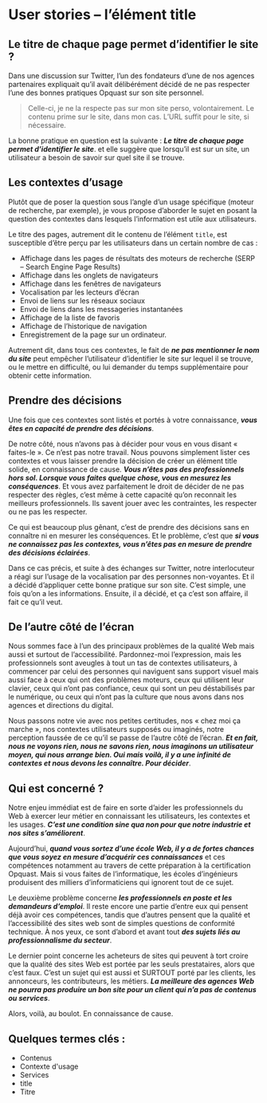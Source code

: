 # User stories – l’élément title

## Le titre de chaque page permet d’identifier le site ?

Dans une discussion sur Twitter, l’un des fondateurs d’une de nos agences partenaires expliquait qu’il avait délibérément décidé de ne pas respecter l’une des bonnes pratiques Opquast sur son site personnel.

> Celle-ci, je ne la respecte pas sur mon site perso, volontairement. Le contenu prime sur le site, dans mon cas.
> L’URL suffit pour le site, si nécessaire.

La bonne pratique en question est la suivante : ***Le titre de chaque page permet d’identifier le site***. et elle suggère que lorsqu’il est sur un site, un utilisateur a besoin de savoir sur quel site il se trouve.

## Les contextes d’usage

Plutôt que de poser la question sous l’angle d’un usage spécifique (moteur de recherche, par exemple), je vous propose d’aborder le sujet en posant la question des contextes dans lesquels l’information est utile aux utilisateurs.

Le titre des pages, autrement dit le contenu de l’élément `title`, est susceptible d’être perçu par les utilisateurs dans un certain nombre de cas :

- Affichage dans les pages de résultats des moteurs de recherche (SERP – Search Engine Page Results)
- Affichage dans les onglets de navigateurs
- Affichage dans les fenêtres de navigateurs
- Vocalisation par les lecteurs d’écran
- Envoi de liens sur les réseaux sociaux
- Envoi de liens dans les messageries instantanées
- Affichage de la liste de favoris
- Affichage de l’historique de navigation
- Enregistrement de la page sur un ordinateur.

Autrement dit, dans tous ces contextes, le fait de ***ne pas mentionner le nom du site*** peut empêcher l’utilisateur d’identifier le site sur lequel il se trouve, ou le mettre en difficulté, ou lui demander du temps supplémentaire pour obtenir cette information.

## Prendre des décisions

Une fois que ces contextes sont listés et portés à votre connaissance, ***vous êtes en capacité de prendre des décisions***.

De notre côté, nous n’avons pas à décider pour vous en vous disant « faites-le ». Ce n’est pas notre travail. Nous pouvons simplement lister ces contextes et vous laisser prendre la décision de créer un élément title solide, en connaissance de cause. ***Vous n’êtes pas des professionnels hors sol. Lorsque vous faites quelque chose, vous en mesurez les conséquences***. Et vous avez parfaitement le droit de décider de ne pas respecter des règles, c’est même à cette capacité qu’on reconnait les meilleurs professionnels. Ils savent jouer avec les contraintes, les respecter ou ne pas les respecter.

Ce qui est beaucoup plus gênant, c’est de prendre des décisions sans en connaître ni en mesurer les conséquences. Et le problème, c’est que ***si vous ne connaissez pas les contextes, vous n’êtes pas en mesure de prendre des décisions éclairées***.

Dans ce cas précis, et suite à des échanges sur Twitter, notre interlocuteur a réagi sur l’usage de la vocalisation par des personnes non-voyantes. Et il a décidé d’appliquer cette bonne pratique sur son site. C’est simple, une fois qu’on a les informations. Ensuite, il a décidé, et ça c’est son affaire, il fait ce qu’il veut.

## De l’autre côté de l’écran

Nous sommes face à l’un des principaux problèmes de la qualité Web mais aussi et surtout de l’accessibilité. Pardonnez-moi l’expression, mais les professionnels sont aveugles à tout un tas de contextes utilisateurs, à commencer par celui des personnes qui naviguent sans support visuel mais aussi face à ceux qui ont des problèmes moteurs, ceux qui utilisent leur clavier, ceux qui n’ont pas confiance, ceux qui sont un peu déstabilisés par le numérique, ou ceux qui n’ont pas la culture que nous avons dans nos agences et directions du digital.

Nous passons notre vie avec nos petites certitudes, nos « chez moi ça marche », nos contextes utilisateurs supposés ou imaginés, notre perception faussée de ce qu’il se passe de l’autre côté de l’écran. ***Et en fait, nous ne voyons rien, nous ne savons rien, nous imaginons un utilisateur moyen, qui nous arrange bien. Oui mais voilà, il y a une infinité de contextes et nous devons les connaître. Pour décider***.

## Qui est concerné ?

Notre enjeu immédiat est de faire en sorte d’aider les professionnels du Web à exercer leur métier en connaissant les utilisateurs, les contextes et les usages. ***C’est une condition sine qua non pour que notre industrie et nos sites s’améliorent***.

Aujourd’hui, ***quand vous sortez d’une école Web, il y a de fortes chances que vous soyez en mesure d’acquérir ces connaissances*** et ces compétences notamment au travers de cette préparation à la certification Opquast. Mais si vous faites de l’informatique, les écoles d’ingénieurs produisent des milliers d’informaticiens qui ignorent tout de ce sujet.

Le deuxième problème concerne ***les professionnels en poste et les demandeurs d’emploi***. Il reste encore une partie d’entre eux qui pensent déjà avoir ces compétences, tandis que d’autres pensent que la qualité et l’accessibilité des sites web sont de simples questions de conformité technique. À nos yeux, ce sont d’abord et avant tout ***des sujets liés au professionnalisme du secteur***.

Le dernier point concerne les acheteurs de sites qui peuvent à tort croire que la qualité des sites Web est portée par les seuls prestataires, alors que c’est faux. C’est un sujet qui est aussi et SURTOUT porté par les clients, les annonceurs, les contributeurs, les métiers. ***La meilleure des agences Web ne pourra pas produire un bon site pour un client qui n’a pas de contenus ou services***.

Alors, voilà, au boulot. En connaissance de cause.

## Quelques termes clés :

- Contenus
- Contexte d'usage
- Services
- title
- Titre

